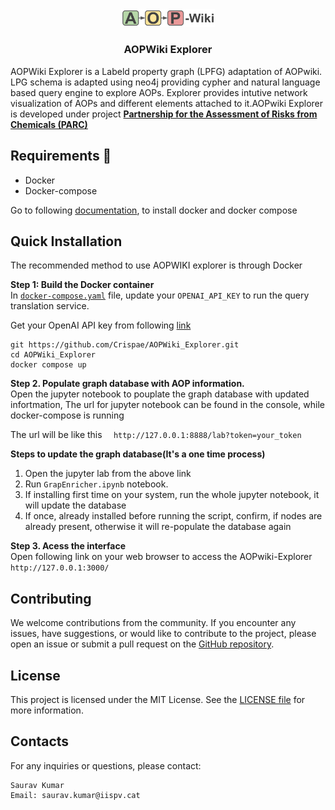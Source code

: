 ﻿
<div align="center">
  <img src="frontend/public/logo.png" alt="" width="150">
  <h3>AOPWiki Explorer</h3>
</div>


AOPWiki Explorer is a Labeld property graph (LPFG) adaptation of AOPwiki. LPG schema is adapted using neo4j providing cypher and natural language based query engine to explore AOPs. Explorer provides intutive network visualization of AOPs and different elements attached to it.AOPwiki Explorer is developed under project [**Partnership for the Assessment of Risks from Chemicals (PARC)**](https://www.eu-parc.eu)


## Requirements 🐳
- Docker  
- Docker-compose  

Go to following [documentation](https://docs.docker.com/engine/install/), to install docker and docker compose

## Quick Installation

The recommended method to use AOPWIKI explorer is through Docker

**Step 1: Build the Docker container**   
In [`docker-compose.yaml`](https://github.com/Crispae/AOPWiki_Explorer/blob/main/docker-compose.yaml) file, update your `OPENAI_API_KEY` to run the query translation service.  

Get your OpenAI API key from following [link](https://openai.com/blog/openai-api)

```shell
git https://github.com/Crispae/AOPWiki_Explorer.git
cd AOPWiki_Explorer
docker compose up
```  
  
**Step 2. Populate graph database with AOP information.**  
Open the jupyter notebook to pouplate the graph database with updated infortmation, The url for jupyter notebook can be found in the console, while docker-compose is running

The url will be like this ```  http://127.0.0.1:8888/lab?token=your_token```  

**Steps to update the graph database(It's a one time process)**
1. Open the jupyter lab from the above link
2. Run `GrapEnricher.ipynb` notebook.
3. If installing first time on your system, run the whole jupyter notebook, it will update the database
4. If once, already installed before running the script, confirm, if nodes are already present, otherwise it will re-populate the database again


**Step 3. Acess the interface**  
Open following link on your web browser to access the AOPwiki-Explorer  ```http://127.0.0.1:3000/```


## Contributing

We welcome contributions from the community. If you encounter any issues, have suggestions, or would like to contribute to the project, please open an issue or submit a pull request on the [GitHub repository](https://github.com/Crispae/AOPWiki_Explorer).

## License
This project is licensed under the MIT License. See the [LICENSE file](https://github.com/Crispae/AOPWiki_Explorer/LICENSE.txt) for more information.

## Contacts
For any inquiries or questions, please contact:

    Saurav Kumar
    Email: saurav.kumar@iispv.cat
